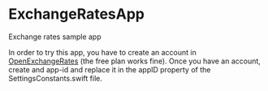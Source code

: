 # ExchangeRatesApp
Exchange rates sample app

In order to try this app, you have to create an account in [OpenExchangeRates](https://openexchangerates.org) (the free plan works fine).
Once you have an account, create and app-id and replace it in the appID property of the SettingsConstants.swift file.

